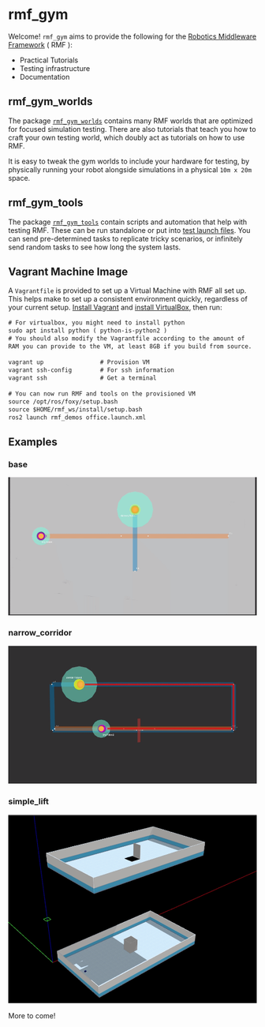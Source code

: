 # rmf_gym

Welcome! `rmf_gym` aims to provide the following for the [Robotics Middleware Framework](https://github.com/open-rmf/rmf_demos) ( RMF ):
* Practical Tutorials
* Testing infrastructure 
* Documentation

## rmf_gym_worlds
The package [`rmf_gym_worlds`](/rmf_gym_worlds) contains many RMF worlds that are optimized for focused simulation testing. There are also tutorials that teach you how to craft your own testing world, which doubly act as tutorials on how to use RMF. 

It is easy to tweak the gym worlds to include your hardware for testing, by physically running your robot alongside simulations in a physical `10m x 20m` space.

## rmf_gym_tools
The package [`rmf_gym_tools`](/rmf_gym_tools) contain scripts and automation that help with testing RMF. These can be run standalone or put into [test launch files](/rmf_gym_worlds/launch/tests/base). You can send pre-determined tasks to replicate tricky scenarios, or infinitely send random tasks to see how long the system lasts.

## Vagrant Machine Image
A `Vagrantfile` is provided to set up a Virtual Machine with RMF all set up. This helps make to set up a consistent environment quickly, regardless of your current setup. [Install Vagrant](https://www.vagrantup.com/docs/installation) and [install VirtualBox](https://www.virtualbox.org/wiki/Linux_Downloads), then run:
```
# For virtualbox, you might need to install python
sudo apt install python ( python-is-python2 )
# You should also modify the Vagrantfile according to the amount of RAM you can provide to the VM, at least 8GB if you build from source.

vagrant up                # Provision VM
vagrant ssh-config        # For ssh information
vagrant ssh               # Get a terminal

# You can now run RMF and tools on the provisioned VM
source /opt/ros/foxy/setup.bash
source $HOME/rmf_ws/install/setup.bash
ros2 launch rmf_demos office.launch.xml
```

## Examples

### base
![base.gif](/docs/base.gif)

### narrow_corridor
![narrow_corridor.gif](/docs/narrow_corridor.gif)

### simple_lift
![simple_lift.gif](/docs/simple_lift.gif)

More to come!
